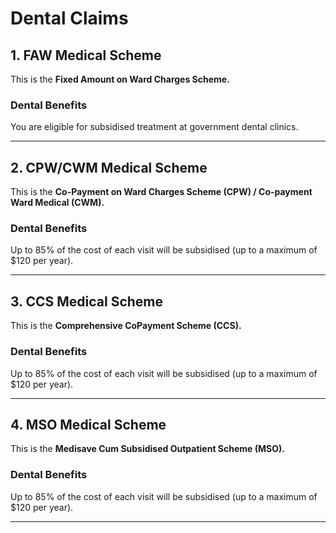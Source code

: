 # Dental Claims
## 1. FAW Medical Scheme
This is the **Fixed Amount on Ward Charges Scheme.**

### Dental Benefits
You are eligible for subsidised treatment at government dental clinics.


-----



## 2. CPW/CWM Medical Scheme
This is the **Co-Payment on Ward Charges Scheme (CPW) / Co-payment Ward Medical (CWM).**


### Dental Benefits
Up to 85% of the cost of each visit will be subsidised (up to a maximum of $120 per year).

-----

## 3. CCS Medical Scheme
This is the **Comprehensive CoPayment Scheme (CCS).**

### Dental Benefits
Up to 85% of the cost of each visit will be subsidised (up to a maximum of $120 per year).

-----

## 4. MSO Medical Scheme
This is the **Medisave Cum Subsidised Outpatient Scheme (MSO).**

### Dental Benefits
Up to 85% of the cost of each visit will be subsidised (up to a maximum of $120 per year).

-----


